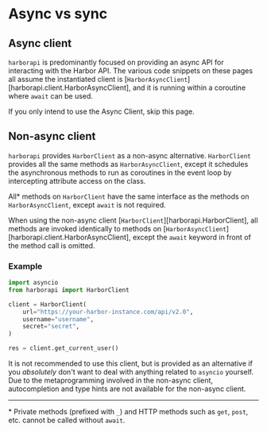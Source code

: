 # Async vs sync


## Async client

`harborapi` is predominantly focused on providing an async API for interacting with the Harbor API. The various code snippets on these pages all assume the instantiated client is [`HarborAsyncClient`][harborapi.client.HarborAsyncClient], and it is running within a coroutine where `await` can be used.

If you only intend to use the Async Client, skip this page.

## Non-async client

`harborapi` provides `HarborClient` as a non-async alternative. `HarborClient` provides all the same methods as `HarborAsyncClient`, except it schedules the asynchronous methods to run as coroutines in the event loop by intercepting attribute access on the class.

All\* methods on `HarborClient` have the same interface as the methods on `HarborAsyncClient`, except `await` is not required.

When using the non-async client [`HarborClient`][harborapi.HarborClient], all methods are invoked identically to methods on [`HarborAsyncClient`][harborapi.client.HarborAsyncClient], except the `await` keyword in front of the method call is omitted.

### Example

```py
import asyncio
from harborapi import HarborClient

client = HarborClient(
    url="https://your-harbor-instance.com/api/v2.0",
    username="username",
    secret="secret",
)

res = client.get_current_user()
```

It is not recommended to use this client, but is provided as an alternative if you _absolutely_ don't want to deal with anything related to `asyncio` yourself. Due to the metaprogramming involved in the non-async client, autocompletion and type hints are not available for the non-async client.

---

\* Private methods (prefixed with `_`) and HTTP methods such as `get`, `post`, etc. cannot be called without `await`.
